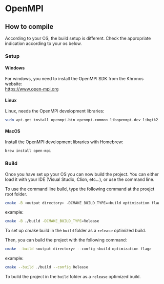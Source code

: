 # OpenMPI

## How to compile

According to your OS, the build setup is different. Check the appropriate indication according to your os below.

### Setup

#### Windows

For windows, you need to install the OpenMPI SDK from the Khronos website:  
<https://www.open-mpi.org>

#### Linux

Linux, needs the OpenMPI development libraries:

```bash
sudo apt-get install openmpi-bin openmpi-common libopenmpi-dev libgtk2.0-dev
```

#### MacOS

Install the OpenMPI development libraries with Homebrew:

```bash
brew install open-mpi
```

### Build

Once you have set up your OS you can now build the project.
You can either load it with your IDE (Visual Studio, Clion, etc...), or use the command line.

To use the command line build, type the following command at the proejct root folder.

```bash
cmake -B <output directory> -DCMAKE_BUILD_TYPE=<build optimization flag>
```

example:

```bash
cmake -B ./build -DCMAKE_BUILD_TYPE=Release
```

To set up cmake build in the `build` folder as a `release` optimized build.

Then, you can build the project with the following command:

```bash
cmake --build <output directory> --config <build optimization flag>
```

example:

```bash
cmake --build ./build --config Release
```

To build the project in the `build` folder as a `release` optimized build.
